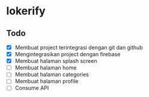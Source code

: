 # lokerify

## Todo

- [x] Membuat project terintegrasi dengan git dan github
- [x] Mengintegrasikan project dengan firebase
- [x] Membuat halaman splash screen
- [ ] Membuat halaman home
- [ ] Membuat halaman categories
- [ ] Membuat halaman profile
- [ ] Consume API
